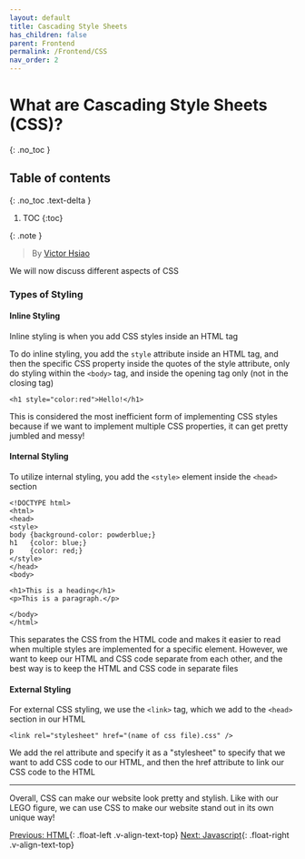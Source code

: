 ```yaml
---
layout: default
title: Cascading Style Sheets
has_children: false
parent: Frontend
permalink: /Frontend/CSS
nav_order: 2
---
```


# What are Cascading Style Sheets (CSS)?
{: .no_toc }

## Table of contents
{: .no_toc .text-delta }

1. TOC
{:toc}

{: .note }
> By [Victor Hsiao](https://www.linkedin.com/in/hsiaovictor/)    

We will now discuss different aspects of CSS

### Types of Styling

#### **Inline Styling**

Inline styling is when you add CSS styles inside an HTML tag

To do inline styling, you add the  `style` attribute inside an HTML tag, and then the specific CSS property inside the quotes of the style attribute, only do styling within the `<body>` tag, and inside the opening tag only (not in the closing tag)

`<h1 style="color:red">Hello!</h1>`

This is considered the most inefficient form of implementing CSS styles because if we want to implement multiple CSS properties, it can get pretty jumbled and messy!

#### **Internal Styling**

To utilize internal styling, you add the `<style>` element inside the `<head>` section

```
<!DOCTYPE html>
<html>
<head>
<style>
body {background-color: powderblue;}
h1   {color: blue;}
p    {color: red;}
</style>
</head>
<body>

<h1>This is a heading</h1>
<p>This is a paragraph.</p>

</body>
</html>
```

This separates the CSS from the HTML code and makes it easier to read when multiple styles are implemented for a specific element. However, we want to keep our HTML and CSS code separate from each other, and the best way is to keep the HTML and CSS code in separate files

#### **External Styling**

For external CSS styling, we use the ```<link>``` tag, which we add to the ```<head>``` section in our HTML

```<link rel="stylesheet" href="(name of css file).css" />```

We add the rel attribute and specify it as a "stylesheet" to specify that we want to add CSS code to our HTML, and then the href attribute to link our CSS code to the HTML
_______________________________________________________________

Overall, CSS can make our website look pretty and stylish. Like with our LEGO figure, we can use CSS to make our website stand out in its own unique way!

[Previous: HTML](HTML){: .float-left .v-align-text-top}
[Next: Javascript](Javascript){: .float-right .v-align-text-top}
